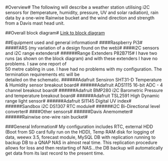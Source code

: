 #Overview#
The following will describe a weather station utilising i2C sensors for (temperature, humidity, pressure, UV and solar radiation), rain data by a one-wire Rainwise bucket and the wind direction and strength from a Davis mast head unit.

##Overall block diagram#
[Link to block diagram](https://goo.gl/6ffgOl)


##Equipment used and general information#
####Raspberry Pi3#
####FARS (my variation of a design found on the web)#
####i2C sensors and i2C range extenders#
######Range Extenders P82B715#
I have two runs (as shown on the block diagram) and with these extenders I have no problems. I saw one report of            
50 metre cabling in use. I have had no problems with my configuration. The termination requirements etc will be    
detailed on the schematic.
######Adafruit Sensiron SHT31-D Temperature & Humidity sensor breakout board#
######Adafruit ADS1115 16-bit ADC - 4 channel breakout board#
######Adafruit BMP280 i2C Barometric Pressure and temperature breakout board#
######Adafruit TSL2591 High Dynamic range light sensor#
######Adafruit SI1145 Digital UV index#
######Sandbox i2C DS1307 RTC module#
######i2C Bi-Directional level converter#
####Other sensors#
######Davis Anemometer#
######Rainwise one-wire rain bucket#

###General Information#
My configuration includes RTC, external HDD (Boot from SD card fully run on the HDD), Temp RAM disk for logging of data, weewx 3.5, forecast module, MySQL DB with replication running to backup DB to a QNAP NAS in almost real time. This replication procedure allows for loss and then restarting of NAS...the DB backup will automatically get data from its last record to the present time.


